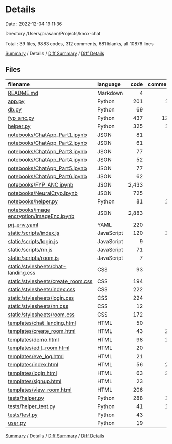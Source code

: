 # Details

Date : 2022-12-04 19:11:36

Directory /Users/prasann/Projects/knox-chat

Total : 39 files,  9883 codes, 312 comments, 681 blanks, all 10876 lines

[Summary](results.md) / Details / [Diff Summary](diff.md) / [Diff Details](diff-details.md)

## Files
| filename | language | code | comment | blank | total |
| :--- | :--- | ---: | ---: | ---: | ---: |
| [README.md](/README.md) | Markdown | 4 | 0 | 4 | 8 |
| [app.py](/app.py) | Python | 201 | 15 | 47 | 263 |
| [db.py](/db.py) | Python | 69 | 4 | 38 | 111 |
| [fyp_anc.py](/fyp_anc.py) | Python | 437 | 125 | 172 | 734 |
| [helper.py](/helper.py) | Python | 325 | 13 | 74 | 412 |
| [notebooks/ChatApp_Part1.ipynb](/notebooks/ChatApp_Part1.ipynb) | JSON | 81 | 0 | 1 | 82 |
| [notebooks/ChatApp_Part2.ipynb](/notebooks/ChatApp_Part2.ipynb) | JSON | 61 | 0 | 1 | 62 |
| [notebooks/ChatApp_Part3.ipynb](/notebooks/ChatApp_Part3.ipynb) | JSON | 77 | 0 | 1 | 78 |
| [notebooks/ChatApp_Part4.ipynb](/notebooks/ChatApp_Part4.ipynb) | JSON | 52 | 0 | 1 | 53 |
| [notebooks/ChatApp_Part5.ipynb](/notebooks/ChatApp_Part5.ipynb) | JSON | 77 | 0 | 1 | 78 |
| [notebooks/ChatApp_Part6.ipynb](/notebooks/ChatApp_Part6.ipynb) | JSON | 62 | 0 | 1 | 63 |
| [notebooks/FYP_ANC.ipynb](/notebooks/FYP_ANC.ipynb) | JSON | 2,433 | 0 | 1 | 2,434 |
| [notebooks/NeuralCryp.ipynb](/notebooks/NeuralCryp.ipynb) | JSON | 725 | 0 | 1 | 726 |
| [notebooks/helper.py](/notebooks/helper.py) | Python | 81 | 11 | 19 | 111 |
| [notebooks/image encryption/ImageEnc.ipynb](/notebooks/image%20encryption/ImageEnc.ipynb) | JSON | 2,883 | 2 | 0 | 2,885 |
| [prj_env.yaml](/prj_env.yaml) | YAML | 220 | 0 | 1 | 221 |
| [static/scripts/index.js](/static/scripts/index.js) | JavaScript | 120 | 12 | 9 | 141 |
| [static/scripts/login.js](/static/scripts/login.js) | JavaScript | 9 | 0 | 4 | 13 |
| [static/scripts/nn.js](/static/scripts/nn.js) | JavaScript | 71 | 1 | 21 | 93 |
| [static/scripts/room.js](/static/scripts/room.js) | JavaScript | 7 | 2 | 5 | 14 |
| [static/stylesheets/chat-landing.css](/static/stylesheets/chat-landing.css) | CSS | 93 | 0 | 16 | 109 |
| [static/stylesheets/create_room.css](/static/stylesheets/create_room.css) | CSS | 194 | 9 | 43 | 246 |
| [static/stylesheets/index.css](/static/stylesheets/index.css) | CSS | 222 | 0 | 17 | 239 |
| [static/stylesheets/login.css](/static/stylesheets/login.css) | CSS | 224 | 5 | 34 | 263 |
| [static/stylesheets/nn.css](/static/stylesheets/nn.css) | CSS | 12 | 0 | 1 | 13 |
| [static/stylesheets/room.css](/static/stylesheets/room.css) | CSS | 172 | 1 | 12 | 185 |
| [templates/chat_landing.html](/templates/chat_landing.html) | HTML | 50 | 2 | 4 | 56 |
| [templates/create_room.html](/templates/create_room.html) | HTML | 43 | 22 | 14 | 79 |
| [templates/demo.html](/templates/demo.html) | HTML | 98 | 11 | 15 | 124 |
| [templates/edit_room.html](/templates/edit_room.html) | HTML | 20 | 0 | 0 | 20 |
| [templates/eve_log.html](/templates/eve_log.html) | HTML | 21 | 0 | 4 | 25 |
| [templates/index.html](/templates/index.html) | HTML | 56 | 23 | 6 | 85 |
| [templates/login.html](/templates/login.html) | HTML | 63 | 22 | 12 | 97 |
| [templates/signup.html](/templates/signup.html) | HTML | 23 | 0 | 0 | 23 |
| [templates/view_room.html](/templates/view_room.html) | HTML | 206 | 0 | 22 | 228 |
| [tests/helper.py](/tests/helper.py) | Python | 288 | 11 | 44 | 343 |
| [tests/helper_test.py](/tests/helper_test.py) | Python | 41 | 16 | 14 | 71 |
| [tests/test.py](/tests/test.py) | Python | 43 | 5 | 12 | 60 |
| [user.py](/user.py) | Python | 19 | 0 | 9 | 28 |

[Summary](results.md) / Details / [Diff Summary](diff.md) / [Diff Details](diff-details.md)
